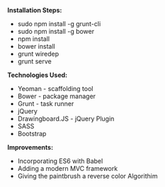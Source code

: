 <p><b>Installation Steps:</b></p>

<ul>
  <li>sudo npm install -g grunt-cli</li>
  <li>sudo npm install -g bower</li>
  <li>npm install</li>
  <li>bower install</li>
  <li>grunt wiredep</li>
  <li>grunt serve</li>
</ul>

<p><b>Technologies Used:</b></p>

<ul>
  <li>Yeoman - scaffolding tool</li>
  <li>Bower - package manager</li>
  <li>Grunt - task runner</li>
  <li>jQuery</li>
  <li>Drawingboard.JS - jQuery Plugin</li>
  <li>SASS</li>
  <li>Bootstrap</li>
</ul>

<p><b>Improvements:</b></p>

<ul>
  <li>Incorporating ES6 with Babel</li>
  <li>Adding a modern MVC framework</li>
  <li>Giving the paintbrush a reverse color Algorithim</li>
</ul>


